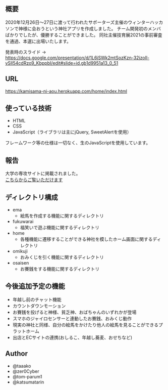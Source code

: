 ## 概要

2020年12月26日〜27日に渡って行われたサポーターズ主催のウィンターハッカソンで神様に会おうという神社アプリを作成しました。
チーム開発初のメンバばかりでしたが、優勝することができました。
同社主催技育展2021の事前審査を通過、本選に出場いたします。

発表時のスライド → https://docs.google.com/presentation/d/1L6jSWk2mtSozKzn-32jzoIl-vSIl54cdRzo9_KbppbI/edit#slide=id.gb1d9951a13_0_51

## URL

https://kamisama-ni-aou.herokuapp.com/home/index.html

## 使っている技術

- HTML
- CSS
- JavaScript（ライブラリは主にjQuery, SweetAlertを使用）

フレームワーク等の仕様は一切なく、生のJavaScriptを使用しています。

## 報告
大学の専攻サイトに掲載されました。   
[こちらからご覧いただけます](https://www.sis.otsuma.ac.jp/i-design/?p=3215)

## ディレクトリ構成

- ema
  - 絵馬を作成する機能に関するディレクトリ
- fukuwarai
  - 福笑いで遊ぶ機能に関するディレクトリ
- home
  - 各種機能に遷移することができる神社を模したホーム画面に関するディレクトリ
- omikuji
  - おみくじを引く機能に関するディレクトリ
- osaisen
  - お賽銭をする機能に関するディレクトリ

## 今後追加予定の機能
- 年越し前のチャット機能
- カウントダウンモーション
- お賽銭を投げると神様、貧乏神、おばちゃんのいずれかが登場
- スマホのジャイロセンサーと連動したお賽銭、おみくじ動作
- 現実の神社と同様、自分の絵馬をかけたり他人の絵馬を見ることができるプラットホーム
- 出店とECサイトの連携(おしるこ、年越し蕎麦、おせちなど)

## Author
- @taaako
- @zer0Cyber
- @tom-parum1
- @katsumatarin
